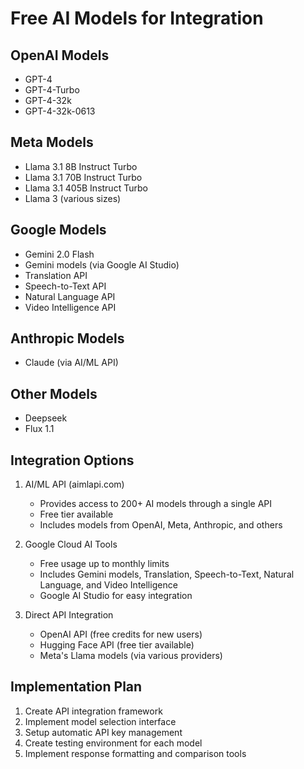 # Free AI Models for Integration

## OpenAI Models
- GPT-4
- GPT-4-Turbo
- GPT-4-32k
- GPT-4-32k-0613

## Meta Models
- Llama 3.1 8B Instruct Turbo
- Llama 3.1 70B Instruct Turbo
- Llama 3.1 405B Instruct Turbo
- Llama 3 (various sizes)

## Google Models
- Gemini 2.0 Flash
- Gemini models (via Google AI Studio)
- Translation API
- Speech-to-Text API
- Natural Language API
- Video Intelligence API

## Anthropic Models
- Claude (via AI/ML API)

## Other Models
- Deepseek
- Flux 1.1

## Integration Options
1. AI/ML API (aimlapi.com)
   - Provides access to 200+ AI models through a single API
   - Free tier available
   - Includes models from OpenAI, Meta, Anthropic, and others

2. Google Cloud AI Tools
   - Free usage up to monthly limits
   - Includes Gemini models, Translation, Speech-to-Text, Natural Language, and Video Intelligence
   - Google AI Studio for easy integration

3. Direct API Integration
   - OpenAI API (free credits for new users)
   - Hugging Face API (free tier available)
   - Meta's Llama models (via various providers)

## Implementation Plan
1. Create API integration framework
2. Implement model selection interface
3. Setup automatic API key management
4. Create testing environment for each model
5. Implement response formatting and comparison tools
